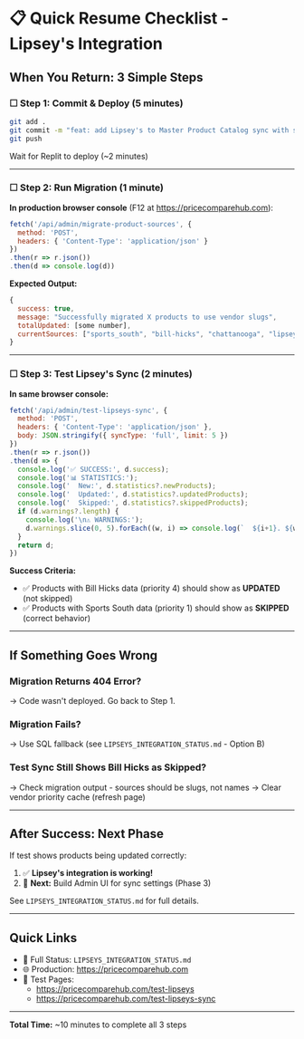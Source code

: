 # 📋 Quick Resume Checklist - Lipsey's Integration

## When You Return: 3 Simple Steps

### ☐ Step 1: Commit & Deploy (5 minutes)
```bash
git add .
git commit -m "feat: add Lipsey's to Master Product Catalog sync with slug-based vendor matching"
git push
```

Wait for Replit to deploy (~2 minutes)

---

### ☐ Step 2: Run Migration (1 minute)

**In production browser console** (F12 at https://pricecomparehub.com):
```javascript
fetch('/api/admin/migrate-product-sources', {
  method: 'POST',
  headers: { 'Content-Type': 'application/json' }
})
.then(r => r.json())
.then(d => console.log(d))
```

**Expected Output:**
```javascript
{
  success: true,
  message: "Successfully migrated X products to use vendor slugs",
  totalUpdated: [some number],
  currentSources: ["sports_south", "bill-hicks", "chattanooga", "lipseys"]
}
```

---

### ☐ Step 3: Test Lipsey's Sync (2 minutes)

**In same browser console:**
```javascript
fetch('/api/admin/test-lipseys-sync', {
  method: 'POST',
  headers: { 'Content-Type': 'application/json' },
  body: JSON.stringify({ syncType: 'full', limit: 5 })
})
.then(r => r.json())
.then(d => {
  console.log('✅ SUCCESS:', d.success);
  console.log('📊 STATISTICS:');
  console.log('  New:', d.statistics?.newProducts);
  console.log('  Updated:', d.statistics?.updatedProducts);
  console.log('  Skipped:', d.statistics?.skippedProducts);
  if (d.warnings?.length) {
    console.log('\n⚠️ WARNINGS:');
    d.warnings.slice(0, 5).forEach((w, i) => console.log(`  ${i+1}. ${w}`));
  }
  return d;
})
```

**Success Criteria:**
- ✅ Products with Bill Hicks data (priority 4) should show as **UPDATED** (not skipped)
- ✅ Products with Sports South data (priority 1) should show as **SKIPPED** (correct behavior)

---

## If Something Goes Wrong

### Migration Returns 404 Error?
→ Code wasn't deployed. Go back to Step 1.

### Migration Fails?
→ Use SQL fallback (see `LIPSEYS_INTEGRATION_STATUS.md` - Option B)

### Test Sync Still Shows Bill Hicks as Skipped?
→ Check migration output - sources should be slugs, not names
→ Clear vendor priority cache (refresh page)

---

## After Success: Next Phase

If test shows products being updated correctly:
1. ✅ **Lipsey's integration is working!**
2. 🎯 **Next:** Build Admin UI for sync settings (Phase 3)

See `LIPSEYS_INTEGRATION_STATUS.md` for full details.

---

## Quick Links
- 📄 Full Status: `LIPSEYS_INTEGRATION_STATUS.md`
- 🌐 Production: https://pricecomparehub.com
- 🧪 Test Pages: 
  - https://pricecomparehub.com/test-lipseys
  - https://pricecomparehub.com/test-lipseys-sync

---

**Total Time:** ~10 minutes to complete all 3 steps


